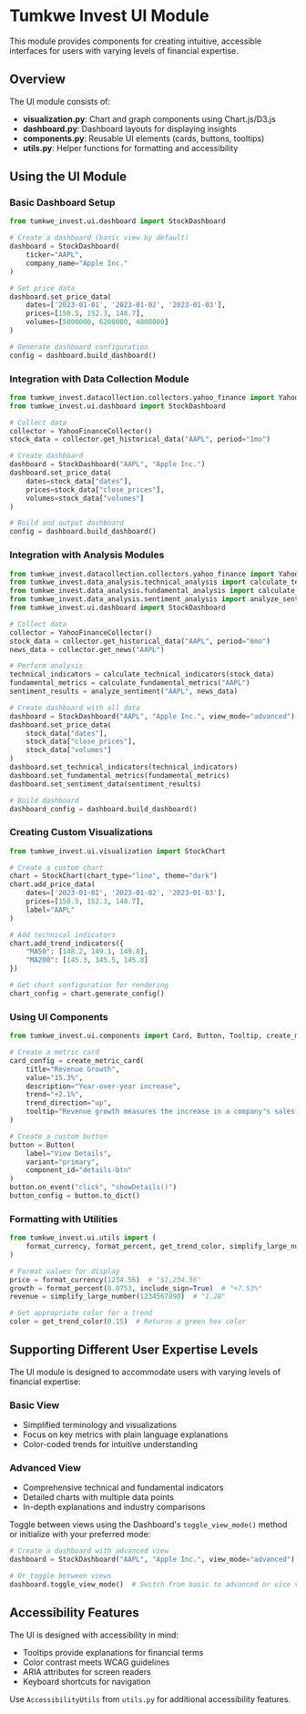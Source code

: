 # Tumkwe Invest UI Module

This module provides components for creating intuitive, accessible interfaces for users with varying levels of financial expertise.

## Overview

The UI module consists of:

- **visualization.py**: Chart and graph components using Chart.js/D3.js
- **dashboard.py**: Dashboard layouts for displaying insights
- **components.py**: Reusable UI elements (cards, buttons, tooltips)
- **utils.py**: Helper functions for formatting and accessibility

## Using the UI Module

### Basic Dashboard Setup

```python
from tumkwe_invest.ui.dashboard import StockDashboard

# Create a dashboard (basic view by default)
dashboard = StockDashboard(
    ticker="AAPL",
    company_name="Apple Inc."
)

# Set price data
dashboard.set_price_data(
    dates=['2023-01-01', '2023-01-02', '2023-01-03'],
    prices=[150.5, 152.3, 148.7],
    volumes=[5000000, 6200000, 4800000]
)

# Generate dashboard configuration
config = dashboard.build_dashboard()
```

### Integration with Data Collection Module

```python
from tumkwe_invest.datacollection.collectors.yahoo_finance import YahooFinanceCollector
from tumkwe_invest.ui.dashboard import StockDashboard

# Collect data
collector = YahooFinanceCollector()
stock_data = collector.get_historical_data("AAPL", period="1mo")

# Create dashboard
dashboard = StockDashboard("AAPL", "Apple Inc.")
dashboard.set_price_data(
    dates=stock_data["dates"],
    prices=stock_data["close_prices"],
    volumes=stock_data["volumes"]
)

# Build and output dashboard
config = dashboard.build_dashboard()
```

### Integration with Analysis Modules

```python
from tumkwe_invest.datacollection.collectors.yahoo_finance import YahooFinanceCollector
from tumkwe_invest.data_analysis.technical_analysis import calculate_technical_indicators
from tumkwe_invest.data_analysis.fundamental_analysis import calculate_fundamental_metrics
from tumkwe_invest.data_analysis.sentiment_analysis import analyze_sentiment
from tumkwe_invest.ui.dashboard import StockDashboard

# Collect data
collector = YahooFinanceCollector()
stock_data = collector.get_historical_data("AAPL", period="6mo")
news_data = collector.get_news("AAPL")

# Perform analysis
technical_indicators = calculate_technical_indicators(stock_data)
fundamental_metrics = calculate_fundamental_metrics("AAPL")
sentiment_results = analyze_sentiment("AAPL", news_data)

# Create dashboard with all data
dashboard = StockDashboard("AAPL", "Apple Inc.", view_mode="advanced")
dashboard.set_price_data(
    stock_data["dates"], 
    stock_data["close_prices"],
    stock_data["volumes"]
)
dashboard.set_technical_indicators(technical_indicators)
dashboard.set_fundamental_metrics(fundamental_metrics)
dashboard.set_sentiment_data(sentiment_results)

# Build dashboard
dashboard_config = dashboard.build_dashboard()
```

### Creating Custom Visualizations

```python
from tumkwe_invest.ui.visualization import StockChart

# Create a custom chart
chart = StockChart(chart_type="line", theme="dark")
chart.add_price_data(
    dates=['2023-01-01', '2023-01-02', '2023-01-03'],
    prices=[150.5, 152.3, 148.7],
    label="AAPL"
)

# Add technical indicators
chart.add_trend_indicators({
    "MA50": [148.2, 149.1, 149.8],
    "MA200": [145.3, 145.5, 145.8]
})

# Get chart configuration for rendering
chart_config = chart.generate_config()
```

### Using UI Components

```python
from tumkwe_invest.ui.components import Card, Button, Tooltip, create_metric_card

# Create a metric card
card_config = create_metric_card(
    title="Revenue Growth",
    value="15.3%",
    description="Year-over-year increase",
    trend="+2.1%",
    trend_direction="up",
    tooltip="Revenue growth measures the increase in a company's sales over time."
)

# Create a custom button
button = Button(
    label="View Details",
    variant="primary",
    component_id="details-btn"
)
button.on_event("click", "showDetails()")
button_config = button.to_dict()
```

### Formatting with Utilities

```python
from tumkwe_invest.ui.utils import (
    format_currency, format_percent, get_trend_color, simplify_large_number
)

# Format values for display
price = format_currency(1234.56)  # "$1,234.56"
growth = format_percent(0.0753, include_sign=True)  # "+7.53%"
revenue = simplify_large_number(1234567890)  # "1.2B"

# Get appropriate color for a trend
color = get_trend_color(0.15)  # Returns a green hex color
```

## Supporting Different User Expertise Levels

The UI module is designed to accommodate users with varying levels of financial expertise:

### Basic View

- Simplified terminology and visualizations
- Focus on key metrics with plain language explanations
- Color-coded trends for intuitive understanding

### Advanced View

- Comprehensive technical and fundamental indicators
- Detailed charts with multiple data points
- In-depth explanations and industry comparisons

Toggle between views using the Dashboard's `toggle_view_mode()` method or initialize with your preferred mode:

```python
# Create a dashboard with advanced view
dashboard = StockDashboard("AAPL", "Apple Inc.", view_mode="advanced")

# Or toggle between views
dashboard.toggle_view_mode()  # Switch from basic to advanced or vice versa
```

## Accessibility Features

The UI is designed with accessibility in mind:

- Tooltips provide explanations for financial terms
- Color contrast meets WCAG guidelines
- ARIA attributes for screen readers
- Keyboard shortcuts for navigation

Use `AccessibilityUtils` from `utils.py` for additional accessibility features.
